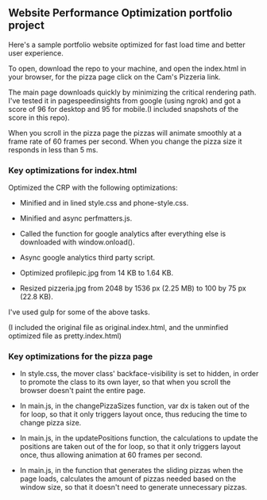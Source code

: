 ## Website Performance Optimization portfolio project

Here's a sample portfolio website optimized for fast load time and better user experience.

To open, download the repo to your machine, and open the index.html in your browser, for the pizza page click on the Cam's Pizzeria link.

The main page downloads quickly by minimizing the critical rendering path. I've tested it in pagespeedinsights from google (using ngrok) and got a score of 96 for desktop and 95 for mobile.(I included snapshots of the score in this repo).

When you scroll in the pizza page the pizzas will animate smoothly at a frame rate of 60 frames per second. When you change the pizza size it responds in less than 5 ms.

### Key optimizations for index.html

Optimized the CRP with the following optimizations:

* Minified and in lined style.css and phone-style.css.

* Minified and async perfmatters.js.

* Called the function for google analytics after everything else is downloaded with window.onload().

* Async google analytics third party script.

* Optimized profilepic.jpg from 14 KB to 1.64 KB.

* Resized pizzeria.jpg from 2048 by 1536 px (2.25 MB) to 100 by 75 px (22.8 KB).

I've used gulp for some of the above tasks.

(I included the original file as original.index.html, and the unminfied optimized file as pretty.index.html)

### Key optimizations for the pizza page

* In style.css, the mover class' backface-visibility is set to hidden, in order to promote the class to its own layer, so that when you scroll the browser doesn't paint the entire page.

* In main.js, in the changePizzaSizes function, var dx is taken out of the for loop, so that it only triggers layout once, thus reducing the time to change pizza size.

* In main.js, in the updatePositions function, the calculations to update the positions are taken out of the for loop, so that it only triggers layout once, thus allowing animation at 60 frames per second.

* In main.js, in the function that generates the sliding pizzas when the page loads, calculates the amount of pizzas needed based on the window size, so that it doesn't need to generate unnecessary pizzas.
